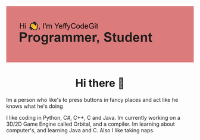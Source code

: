 <img align="center" src="header.png" alt="Intro Pic">
<h1 align="center">Hi there 👋</h1>

Im a person who like's to press buttons in fancy places and act like he knows what he's doing

I like coding in Python, C#, C++, C and Java. Im currently working on a 3D/2D Game Engine called Orbital, and a compiler. Im learning about computer's, and learning Java and C.
Also I like taking naps.

